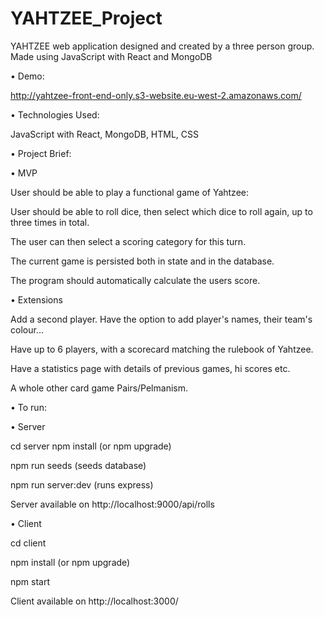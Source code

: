 # YAHTZEE_Project
YAHTZEE web application designed and created by a three person group. Made using JavaScript with React and MongoDB

• Demo:

http://yahtzee-front-end-only.s3-website.eu-west-2.amazonaws.com/

• Technologies Used:

JavaScript with React, MongoDB, HTML, CSS

• Project Brief:

• MVP 

User should be able to play a functional game of Yahtzee:

User should be able to roll dice, then select which dice to roll again, up to three times in total.

The user can then select a scoring category for this turn.

The current game is persisted both in state and in the database.

The program should automatically calculate the users score.

• Extensions

Add a second player. Have the option to add player's names, their team's colour...

Have up to 6 players, with a scorecard matching the rulebook of Yahtzee.

Have a statistics page with details of previous games, hi scores etc.

A whole other card game Pairs/Pelmanism.

• To run:

• Server

cd server
npm install (or npm upgrade)

npm run seeds (seeds database)

npm run server:dev (runs express)

Server available on http://localhost:9000/api/rolls

• Client

cd client

npm install (or npm upgrade)

npm start

Client available on http://localhost:3000/
